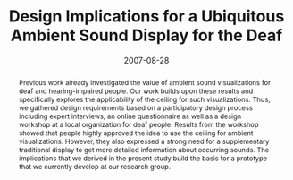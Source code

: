 ---
abstract: Previous work already investigated the value of ambient sound visualizations
  for deaf and hearing-impaired people. Our work builds upon these results and specifically
  explores the applicability of the ceiling for such visualizations. Thus, we gathered
  design requirements based on a participatory design process including expert interviews,
  an online questionnaire as well as a design workshop at a local organization for
  deaf people. Results from the workshop showed that people highly approved the idea
  to use the ceiling for ambient visualizations. However, they also expressed a strong
  need for a supplementary traditional display to get more detailed information about
  occurring sounds. The implications that we derived in the present study build the
  basis for a prototype that we currently develop at our research group.
authors:
- Martin Tomitsch
- Thomas Grechenig
date: '2007-08-28'
featured: false
publication_types:
- '0'
publishDate: '2007-08-28'
title: Design Implications for a Ubiquitous Ambient Sound Display for the Deaf
url_pdf: ''
---
